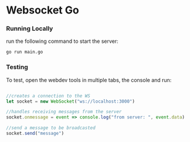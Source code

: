 # Websocket Go

### Running Locally

run the following command to start the server:

```bash
go run main.go
```

### Testing

To test, open the webdev tools in multiple tabs, the console and run:

```javascript

//creates a connection to the WS
let socket = new WebSocket("ws://localhost:3000")

//handles receiving messages from the server
socket.onmessage = event => console.log("from server: ", event.data)

//send a message to be broadcasted 
socket.send("message")
```
